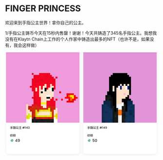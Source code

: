 # FINGER PRINCESS

欢迎来到手指公主世界！拿你自己的公主。

1/手指公主铸币今天在15秒内售罄！谢谢！今天共铸造了345名手指公主。我想我没有在Klaytn Chain上工作的个人作家中铸造出最多的NFT（也许不是，如果没有，我会这样做）

![手指公主](10.png)
